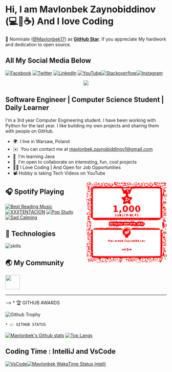 <!-- Hi 👋 My name is Mavlonbek Zaynobiddinov
============================
<p align="center">
  <a href="https://github.com/DenverCoder1/readme-typing-svg"><img src="https://readme-typing-svg.herokuapp.com?color=%2336BCF7&lines=Full+stack+Web+Developer;Love+Coding;Good+at+Python;Always-Learning&font=Fira%20Code&center=true&width=440&height=45&color=f75c7e&vCenter=true&size=22"></a>
</p>

Software Engineer | Computer Science Student | Daily Learner
-----------------------------------------------------------------

I'm a 3rd year Computer Engineering student. I have been working with Python for the last year. I like building my own projects and sharing them with people on GitHub.

* 🌍  I live in Warsaw, Poland
* ✉️  You can contact me at [mavlonbek.zaynobiddinov1@gmail.com](mailto:mavlonbek.zaynobiddinov1@gmail.com)
* 🧠  I'm learning  Java
* 🤝  I'm open to collaborate on interesting, fun, cool projects
* 👨‍💻  I Love Coding | And Open for Job Opportunities
* 📽️  Hobby is taking Tech Videos on YouTube


### Skills
<p align="left">
<a href="https://www.python.org/" target="_blank" rel="noreferrer"><img src="https://raw.githubusercontent.com/danielcranney/readme-generator/main/public/icons/skills/python-colored.svg" width="36" height="36" alt="Python" /></a>
<a href="https://developer.mozilla.org/en-US/docs/Web/JavaScript" target="_blank" rel="noreferrer"><img src="https://raw.githubusercontent.com/danielcranney/readme-generator/main/public/icons/skills/javascript-colored.svg" width="36" height="36" alt="Javascript" /></a>
<a href="https://docs.microsoft.com/en-us/dotnet/csharp/" target="_blank" rel="noreferrer"><img src="https://raw.githubusercontent.com/danielcranney/readme-generator/main/public/icons/skills/csharp-colored.svg" width="36" height="36" alt="C#" /></a>
<a href="https://www.oracle.com/java/" target="_blank" rel="noreferrer"><img src="https://raw.githubusercontent.com/danielcranney/readme-generator/main/public/icons/skills/java-colored.svg" width="36" height="36" alt="Java" /></a>
<a href="https://developer.mozilla.org/en-US/docs/Glossary/HTML5" target="_blank" rel="noreferrer"><img src="https://raw.githubusercontent.com/danielcranney/readme-generator/main/public/icons/skills/html5-colored.svg" width="36" height="36" alt="HTML5" /></a>
<a href="https://reactjs.org/" target="_blank" rel="noreferrer"><img src="https://raw.githubusercontent.com/danielcranney/readme-generator/main/public/icons/skills/react-colored.svg" width="36" height="36" alt="React" /></a>
<a href="https://getbootstrap.com/" target="_blank" rel="noreferrer"><img src="https://raw.githubusercontent.com/danielcranney/readme-generator/main/public/icons/skills/bootstrap-colored.svg" width="36" height="36" alt="Bootstrap" /></a>
<a href="https://www.mongodb.com/" target="_blank" rel="noreferrer"><img src="https://raw.githubusercontent.com/danielcranney/readme-generator/main/public/icons/skills/mongodb-colored.svg" width="36" height="36" alt="MongoDB" /></a>
<a href="https://www.mysql.com/" target="_blank" rel="noreferrer"><img src="https://raw.githubusercontent.com/danielcranney/readme-generator/main/public/icons/skills/mysql-colored.svg" width="36" height="36" alt="MySQL" /></a>
<a href="https://www.postgresql.org/" target="_blank" rel="noreferrer"><img src="https://raw.githubusercontent.com/danielcranney/readme-generator/main/public/icons/skills/postgresql-colored.svg" width="36" height="36" alt="PostgreSQL" /></a>
<a href="https://flask.palletsprojects.com/en/2.0.x/" target="_blank" rel="noreferrer"><img src="https://raw.githubusercontent.com/danielcranney/readme-generator/main/public/icons/skills/flask-colored.svg" width="36" height="36" alt="Flask" /></a>
<a href="https://www.djangoproject.com/" target="_blank" rel="noreferrer"><img src="https://raw.githubusercontent.com/danielcranney/readme-generator/main/public/icons/skills/django-colored.svg" width="36" height="36" alt="Django" /></a>
<a href="https://ethereum.org/en/" target="_blank" rel="noreferrer"><img src="https://raw.githubusercontent.com/danielcranney/readme-generator/main/public/icons/skills/ethereum-colored.svg" width="36" height="36" alt="Ethereum" /></a>
</p>

### Socials
<a href="https://www.linkedin.com/in/mavlonbek-zaynobiddinov-9a34a61b6" target="_blank" rel="noreferrer"><img src="https://raw.githubusercontent.com/danielcranney/readme-generator/main/public/icons/socials/linkedin.svg" width="45" height="45" /></a><a href="https://stackoverflow.com/users/17987927/mavlonbek-zaynobiddinov" target="_blank" rel="noreferrer"><img src="https://raw.githubusercontent.com/danielcranney/readme-generator/main/public/icons/socials/stackoverflow.svg" width="45" height="45" /></a><a href="https://www.youtube.com/channel/UCaia8ddKiC7B2xqZUCwahTg/videos" target="_blank" rel="noreferrer"> <img src="https://www.logo.wine/a/logo/YouTube/YouTube-Icon-Full-Color-Logo.wine.svg" width="45" height="45" /></a><a href="https://www.instagram.com/mz_vlogs_/?hl=en" target="_blank" rel="noreferrer"> <img src="https://www.logo.wine/a/logo/Instagram/Instagram-Logo.wine.svg" width="45" height="45" /></a>






### Badges

<b>My GitHub Stats</b>


<img align="left" width="47%" height="200px" src="https://awesome-github-stats.azurewebsites.net/user-stats/Mavlonbek17?cardType=level&theme=react"/>

<img align="right" width="47%" height="200px" src="https://github-readme-stats.vercel.app/api/top-langs/?username=Mavlonbek17&layout=compact&cardType=level&theme=react"/>

<b>Top Repositories</b>

<div width="100%" align="center">
<a href="https://github.com/Mavlonbek17/ToDoApp" align="right"><img align="right" width="45%" src="https://github-readme-stats.vercel.app/api/pin/?username=Mavlonbek17&repo=ToDoApp&title_color=0891b2&text_color=ffffff&icon_color=0891b2&bg_color=1c1917&hide_border=true&locale=en" /></a></div><br /><br /><br /><br /><br /><br /><br />
</div> -->





# Hi, I am Mavlonbek Zaynobiddinov (💻💖☕) And I love Coding

📢 Nominate ([@Mavlonbek17](https://github.com/Mavlonbek17)) as **[GitHub Star](https://stars.github.com/nominate)**. If you appreciate My hardwork and dedication to open source.

<!-- markdownlint-enable MD033 -->
##  All My Social Media Below

[![Facebook](https://img.shields.io/badge/Facebook-%231877F2.svg?&style=flat-square&logo=facebook&logoColor=white)](https://m.facebook.com/mavlonbek.zaynobiddinov.3?ref=104) [![Twitter](https://img.shields.io/badge/Twitter-%231DA1F2.svg?&style=flat-square&logo=twitter&logoColor=white)](https://twitter.com/Zaynobiddinov_M) [![LinkedIn](https://img.shields.io/badge/LinkedIn-%230077B5.svg?&style=flat-square&logo=linkedin&logoColor=white)](https://www.linkedin.com/in/mavlonbek-zaynobiddinov-9a34a61b6) [![YouTube](https://img.shields.io/badge/YouTube-%23FF0000.svg?&style=flat-square&logo=youtube&logoColor=white)](https://www.youtube.com/channel/UCaia8ddKiC7B2xqZUCwahTg)[![Stackoverflow](https://img.shields.io/badge/-StackOverFlow-green)](https://stackoverflow.com/users/17987927/mavlonbek-zaynobiddinov)[![Instagram](https://img.shields.io/badge/-INSTAGRAM-blue)](https://www.instagram.com/mz_vlogs_/?hl=en)

<p align="center">
  <a href="https://github.com/DenverCoder1/readme-typing-svg"><img src="https://readme-typing-svg.herokuapp.com?color=%2336BCF7&lines=Full+stack+Web+Developer;Love+Coding;Good+at+Python;Always-Learning&font=Fira%20Code&center=true&width=440&height=45&color=f75c7e&vCenter=true&size=22"></a>
</p>

Software Engineer | Computer Science Student | Daily Learner
-----------------------------------------------------------------

I'm a 3rd year Computer Engineering student. I have been working with Python for the last year. I like building my own projects and sharing them with people on GitHub.

* 🌍  I live in Warsaw, Poland
* ✉️  You can contact me at [mavlonbek.zaynobiddinov1@gmail.com](mailto:mavlonbek.zaynobiddinov1@gmail.com)
* 🧠  I'm learning  Java
* 🤝  I'm open to collaborate on interesting, fun, cool projects
* 👨‍💻  I Love Coding | And Open for Job Opportunities
* 📽️  Hobby is taking Tech Videos on YouTube

<!-- markdownlint-disable MD033 -->
<a href="https://www.youtube.com/channel/UCaia8ddKiC7B2xqZUCwahTg"><img src="https://github.com/Mavlonbek17/Mavlonbek17/blob/main/YouTubeSub.svg" width="250" align="right" alt="Waren Gonzaga's Dev Card"/></a>
<!-- markdownlint-enable MD033 -->

## 🎧 Spotify Playing

[![Best Reading Music](https://img.shields.io/badge/Best%20Reading%20Music-%231DB954.svg?&style=flat-square&logo=spotify&logoColor=white)](https://open.spotify.com/track/6VcyHKX0tZvwFYtgJL7IcX?si=710019fc64c44844) [![XXXTENTACION](https://img.shields.io/badge/XXXTENTACION%20Music-%231DB954.svg?&style=flat-square&logo=spotify&logoColor=white)](https://open.spotify.com/track/2ZRo7axmMPeSVUvDbGkJah?si=769f3ac431724d63) [![Pop Study](https://img.shields.io/badge/POP%20Study-%231DB954.svg?&style=flat-square&logo=spotify&logoColor=white)](https://open.spotify.com/playlist/37i9dQZF1DWSoyxGghlqv5?si=8942644900ae4ef9) [![Sad Calming](https://img.shields.io/badge/Sad%20Calming-%231DB954.svg?&style=flat-square&logo=spotify&logoColor=white)](https://open.spotify.com/playlist/37i9dQZF1DX7qK8ma5wgG1?si=83fdcf2eb0cb44ca)

<!-- [![Spotify](https://readme-spotify.warengonzaga.com/api/spotify)](https://open.spotify.com/user/vmt7lpqdatuelp2chw7ur2p2l) -->

## 🔧 Technologies

![skills](https://skillicons.dev/icons?i=html,css,c,cs,js,react,mongodb,mysql,py,django,idea,java,stackoverflow,eclipse,flask,docker,git,bash,jquery,nginx,vscode,bootstrap,discord,github&theme=light)

## 🌏 My Community
<a href="https://discord.gg/KzFmddJ2" target="_blank" rel="noreferrer"><img src="https://www.svgrepo.com/show/353655/discord-icon.svg" width="45" height="45" /></a>

<!-- ## 🍀 Sponsors and Supporters

[![BuyMeaCoffee](https://img.shields.io/badge/Buymeacoffee-%23FFDD00.svg?&style=for-the-badge&logo=buy-me-a-coffee&logoColor=black)](https://buymeacoff.ee/warengonzaga) [![Vercel](https://img.shields.io/badge/Vercel-%23000.svg?&style=for-the-badge&logo=vercel&logoColor=white)](https://vercel.com) [![CircleCI](https://img.shields.io/badge/CircleCI-%23000.svg?&style=for-the-badge&logo=CircleCI&logoColor=white)](https://vercel.com) [![GitBook](https://img.shields.io/badge/GitBook-%233884FF.svg?&style=for-the-badge&logo=gitbook&logoColor=white)](https://gitbook.io) [![Digital Ocean](https://img.shields.io/badge/Digital%20Ocean-%230080ff.svg?&style=for-the-badge&logo=digitalocean&logoColor=white)](https://digitalocean.com) [![Deepware](https://img.shields.io/badge/deepware-%23cb2653.svg?&style=for-the-badge&logoColor=white)](https://deepware.ai/) [![NOWPayments](https://img.shields.io/badge/NOWPayments-%2364ACFF.svg?&style=for-the-badge&logoColor=white)](https://nowpayments.io) [![StackHawk](https://img.shields.io/badge/Stackhawk-%2300CBC6.svg?&style=for-the-badge&logoColor=white)](https://stackhawk.com) -->

<!-- and **you**... [buy me a coffee](https://bmc.xyz/warengonzaga) if you love what I do! -->

---

<!-- markdownlint-disable MD033 -->

<!-- <details>
    <summary>&#128240 <b>Latest Blogs Posts</b></summary><br/>

<!-- BLOG-POST-LIST:START -->
<!-- - [Maintenance Your Windows Machine Like a Pro](https://blog.warengonzaga.com/maintenance-your-windows-machine-like-a-pro)
- [7 Awesome: Free Websites to Learn Web3](https://blog.warengonzaga.com/7-awesome-free-websites-to-learn-web3)
- [7 Awesome: Web Animation Libraries and Frameworks](https://blog.warengonzaga.com/7-awesome-web-animation-libraries-and-frameworks)
- [Organize Your Starred GitHub Repositories Like a Pro](https://blog.warengonzaga.com/organize-your-starred-github-repositories-like-a-pro)
- [The Perfect Domain Name for your JavaScript Library or Framework](https://blog.warengonzaga.com/the-perfect-domain-name-for-your-javascript-library-or-framework) -->
<!-- BLOG-POST-LIST:END -->

<!-- </details> --> -->

<!-- <details>
    <summary>&#128187 <b>GitHub Activities</b></summary><br/>

<!--START_SECTION:activity-->
<!-- 1. 🗣 Commented on [#12](https://github.com/ndujaLabs/metashu/issues/12) in [ndujaLabs/metashu](https://github.com/ndujaLabs/metashu) -->

<!--END_SECTION:activity-->

<!-- </details> --> * 🏆 GITHUB AWARDS

<!-- <details>
    <summary>&#127942 <b>GitHub Awards</b></summary><br/> -->


![Github Trophy](https://github-profile-trophy.vercel.app/?username=Mavlonbek17&theme=tokyonight)

<!-- </details> -->

<!-- <details> -->
    * 📈 GITHUB STATUS
[![Mavlonbek's Github stats](https://github-readme-stats.vercel.app/api?username=Mavlonbek17&count_private=true&show_icons=true&theme=tokyonight)](https://github.com/Mavlonbek17/github-readme-stats) 
[![Top Langs](https://github-readme-stats.vercel.app/api/top-langs/?username=Mavlonbek17&layout=compact&theme=tokyonight)](https://github.com/Mavlonbek17/github-readme-stats)



<!-- <details> -->
## Coding Time : IntelliJ and VsCode

[![VsCode](https://github-readme-stats.vercel.app/api/wakatime?username=mavlonbek&theme=tokyonight&align="right"&width="45%)](https://github.com/anuraghazra/github-readme-stats)[![Mavlonbek WakaTime Status IntelIj](https://github-readme-stats.vercel.app/api/wakatime?username=mavlonbek&theme=tokyonight&align="left"&width="45%)](https://github.com/anuraghazra/github-readme-stats)




<!-- </details> -->

<!-- markdownlint-enable MD033 -->
<!-- 
![Metrics](https://github.com/warengonzaga/warengonzaga/blob/main/github-metrics.svg)

---

💻💖☕ by [Waren Gonzaga](https://warengonzaga.com) | [YHWH](https://youtu.be/HHrxS4diLew?t=44) 🙏

[personal website]: https://warengonzaga.com
[business website]: https://wgcompanyhq.com
[biolink]: https://bio.link/warengonzaga
[facebook]: https://facebook.com/warengonzagaofficial
[twitter]: https://twitter.com/warengonzaga
[instagram]: https://instagram.com/wrngnzg
[youtube]: https://youtube.com/warengonzaga -->